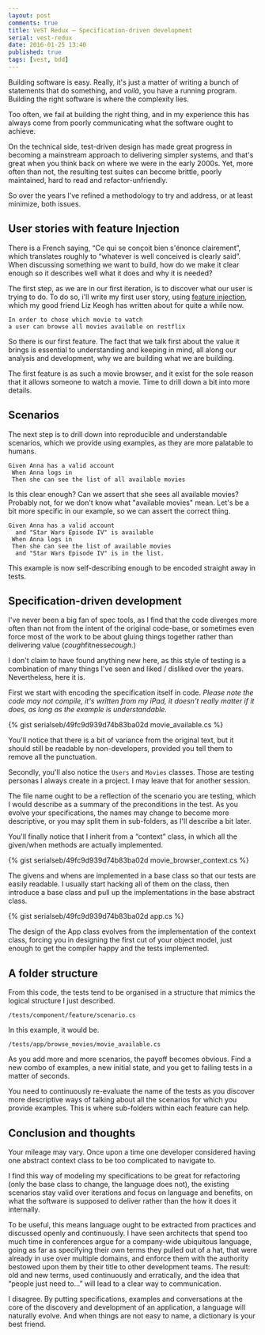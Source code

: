 ```yaml
---
layout: post
comments: true
title: VeST Redux – Specification-driven development
serial: vest-redux
date: 2016-01-25 13:40
published: true
tags: [vest, bdd]
---
```

Building software is easy. Really, it's just a matter of writing a bunch of statements that do something, and _voilà_, you have a running program. Building the right software is where the complexity lies.

Too often, we fail at building the right thing, and in my experience this has always come from poorly communicating what the software ought to achieve.

On the technical side, test-driven design has made great progress in becoming a mainstream approach to delivering simpler systems, and that's great when you think back on where we were in the early 2000s. Yet, more often than not, the resulting test suites can become brittle, poorly maintained, hard to read and refactor-unfriendly.

So over the years I've refined a methodology to try and address, or at least minimize, both issues.

## User stories with feature Injection

There is a French saying, “Ce qui se conçoit bien s'énonce clairement”, which translates roughly to
“whatever is well conceived is clearly said”. When discussing something we want to build, how do we make it clear enough so it describes well what it does and why it is needed?

The first step, as we are in our first iteration, is to discover what our user is trying to do. To do so, i'll write my first user story, using [feature injection][feature-injection], which my good friend Liz Keogh has written about for quite a while now.

    In order to chose which movie to watch
    a user can browse all movies available on restflix

So there is our first feature. The fact that we talk first about the value it brings is essential to understanding and keeping in mind, all along our analysis and development, why we are building what we are building.

The first feature is as such a movie browser, and it exist for the sole reason that it allows someone to watch a movie. Time to drill down a bit into more details.

## Scenarios

The next step is to drill down into reproducible and understandable scenarios, which we provide using examples, as they are more palatable to humans.

    Given Anna has a valid account
     When Anna logs in
     Then she can see the list of all available movies

Is this clear enough? Can we assert that she sees all available movies? Probably not, for we don't know what "available movies" mean. Let's be a bit more specific in our example, so we can assert the correct thing.

    Given Anna has a valid account
      and "Star Wars Episode IV" is available
     When Anna logs in
     Then she can see the list of available movies
      and "Star Wars Episode IV" is in the list.

This example is now self-describing enough to be encoded straight away in tests.

## Specification-driven development

I've never been a big fan of spec tools, as I find that the code diverges more often than not from the intent of the original code-base, or sometimes even force most of the work to be about gluing things together rather than delivering value (*cough*fitnesse*cough*.)

I don't claim to have found anything new here, as this style of testing is a combination of many things I've seen and liked / disliked over the years. Nevertheless, here it is.

First we start with encoding the specification itself in code. _Please note the code may not compile, it's written from my iPad, it doesn't really matter if it does, as long as the example is understandable._

{% gist serialseb/49fc9d939d74b83ba02d movie_available.cs %}

You'll notice that there is a bit of variance from the original text, but it should still be readable by non-developers, provided you tell them to remove all the punctuation.

Secondly, you'll also notice the `Users` and `Movies` classes. Those are testing personas I always create in a project. I may leave that for another session.

The file name ought to be a reflection of the scenario you are testing, which I would describe as a summary of the preconditions in the test. As you evolve your specifications, the names may change to become more descriptive, or you may split them in sub-folders, as I'll describe a bit later.

You'll finally notice that I inherit from a “context” class, in which all the given/when methods are actually implemented.

{% gist serialseb/49fc9d939d74b83ba02d movie_browser_context.cs %}

The givens and whens are implemented in a base class so that our tests are easily readable. I usually start hacking all of them on the class, then introduce a base class and pull up the implementations in  the base abstract class.

{% gist serialseb/49fc9d939d74b83ba02d app.cs %}

The design of the App class evolves from the implementation of the context class, forcing you in designing the first cut of your object model, just enough to get the compiler happy and the tests implemented.

## A folder structure

From this code, the tests tend to be organised in a structure that mimics the logical structure I just described.

    /tests/component/feature/scenario.cs

In this example, it would be.

    /tests/app/browse_movies/movie_available.cs

As you add more and more scenarios, the payoff becomes obvious. Find a new combo of examples, a new initial state, and you get to failing tests in a matter of seconds.

You need to continuously re-evaluate the name of the tests as you discover more descriptive ways of talking about all the scenarios for which you provide examples. This is where sub-folders within each feature can help.

## Conclusion and thoughts

Your mileage may vary. Once upon a time one developer considered having one abstract context class to be too complicated to navigate to.

I find this way of modeling my specifications to be great for refactoring (only the base class to change, the language does not), the existing scenarios stay valid over iterations and focus on language and benefits, on what the software is supposed to deliver rather than the how it does it internally.

To be useful, this means language ought to be extracted from practices and discussed openly and continuously. I have seen architects that spend too much time in conferences argue for a company-wide ubiquitous language, going as far as specifying their own terms they pulled out of a hat, that were already in use over multiple domains, and enforce them with the authority bestowed upon them by their title to other development teams. The result: old and new terms, used continuously and erratically, and the idea that “people just need to...” will lead to a clear way to communication.

I disagree. By putting specifications, examples and conversations at the core of the discovery and development of an application, a language will naturally evolve. And when things are not easy to name, a dictionary is your best friend.

[feature-injection]: <http://lizkeogh.com/2008/09/10/feature-injection-and-handling-technical-stories/>
